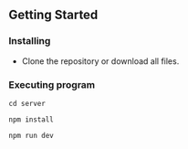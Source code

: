 ## Getting Started

### Installing

- Clone the repository or download all files.

### Executing program

```
cd server
```

```
npm install
```

```
npm run dev
```
